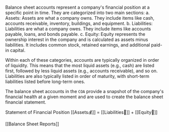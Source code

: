 Balance sheet accounts represent a company's financial position at a specific point in time. 
They are categorized into two main sections:
	a. Assets: Assets are what a company owns. They include items like cash, accounts receivable, inventory, buildings, and equipment.
	b. Liabilities: Liabilities are what a company owes. They include items like accounts payable, loans, and bonds payable.
	c. Equity: Equity represents the ownership interest in the company and is calculated as assets minus liabilities. It includes common stock, retained earnings, and additional paid-in capital.

Within each of these categories, accounts are typically organized in order of liquidity. This means that the most liquid assets (e.g., cash) are listed first, followed by less liquid assets (e.g., accounts receivable), and so on. Liabilities are also typically listed in order of maturity, with short-term liabilities listed before long-term ones.

The balance sheet accounts in the `COA` provide a snapshot of the company's financial health at a given moment and are used to create the balance sheet financial statement.

Statement of Financial Position
[[Assets💰]] = [[Liabilities💸]] + [[Equity🍕]]


[[Balance Sheet Reports]]